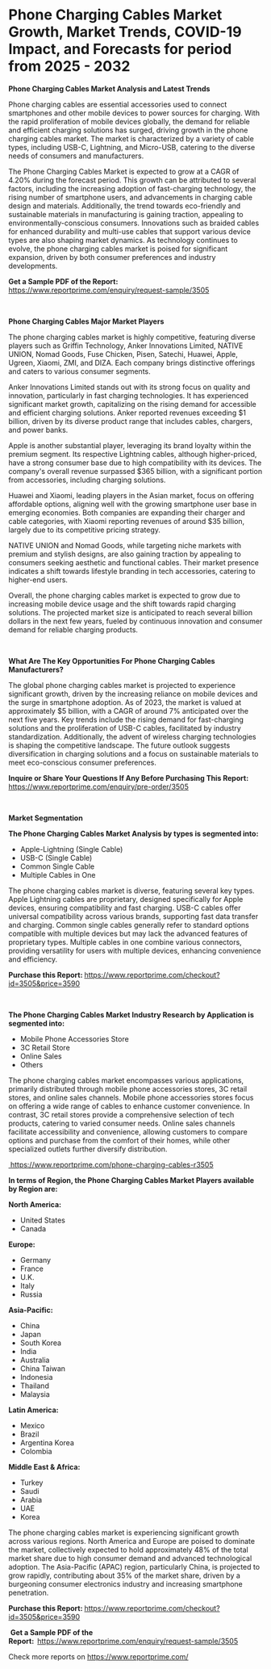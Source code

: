 <p><h1>Phone Charging Cables Market Growth, Market Trends, COVID-19 Impact, and Forecasts for period from 2025 - 2032</h1></p><p><strong>Phone Charging Cables Market Analysis and Latest Trends</strong></p>
<p><p>Phone charging cables are essential accessories used to connect smartphones and other mobile devices to power sources for charging. With the rapid proliferation of mobile devices globally, the demand for reliable and efficient charging solutions has surged, driving growth in the phone charging cables market. The market is characterized by a variety of cable types, including USB-C, Lightning, and Micro-USB, catering to the diverse needs of consumers and manufacturers.</p><p>The Phone Charging Cables Market is expected to grow at a CAGR of 4.20% during the forecast period. This growth can be attributed to several factors, including the increasing adoption of fast-charging technology, the rising number of smartphone users, and advancements in charging cable design and materials. Additionally, the trend towards eco-friendly and sustainable materials in manufacturing is gaining traction, appealing to environmentally-conscious consumers. Innovations such as braided cables for enhanced durability and multi-use cables that support various device types are also shaping market dynamics. As technology continues to evolve, the phone charging cables market is poised for significant expansion, driven by both consumer preferences and industry developments.</p></p>
<p><strong>Get a Sample PDF of the Report:&nbsp;</strong> <a href="https://www.reportprime.com/enquiry/request-sample/3505?utm_campaign=3103&utm_medium=2&utm_source=Github&utm_content=ia&utm_term=18032025&utm_id=phone-charging-cables">https://www.reportprime.com/enquiry/request-sample/3505</a></p>
<p>&nbsp;</p>
<p><strong>Phone Charging Cables Major Market Players</strong></p>
<p><p>The phone charging cables market is highly competitive, featuring diverse players such as Griffin Technology, Anker Innovations Limited, NATIVE UNION, Nomad Goods, Fuse Chicken, Pisen, Satechi, Huawei, Apple, Ugreen, Xiaomi, ZMI, and DIZA. Each company brings distinctive offerings and caters to various consumer segments.</p><p>Anker Innovations Limited stands out with its strong focus on quality and innovation, particularly in fast charging technologies. It has experienced significant market growth, capitalizing on the rising demand for accessible and efficient charging solutions. Anker reported revenues exceeding $1 billion, driven by its diverse product range that includes cables, chargers, and power banks.</p><p>Apple is another substantial player, leveraging its brand loyalty within the premium segment. Its respective Lightning cables, although higher-priced, have a strong consumer base due to high compatibility with its devices. The company's overall revenue surpassed $365 billion, with a significant portion from accessories, including charging solutions.</p><p>Huawei and Xiaomi, leading players in the Asian market, focus on offering affordable options, aligning well with the growing smartphone user base in emerging economies. Both companies are expanding their charger and cable categories, with Xiaomi reporting revenues of around $35 billion, largely due to its competitive pricing strategy.</p><p>NATIVE UNION and Nomad Goods, while targeting niche markets with premium and stylish designs, are also gaining traction by appealing to consumers seeking aesthetic and functional cables. Their market presence indicates a shift towards lifestyle branding in tech accessories, catering to higher-end users.</p><p>Overall, the phone charging cables market is expected to grow due to increasing mobile device usage and the shift towards rapid charging solutions. The projected market size is anticipated to reach several billion dollars in the next few years, fueled by continuous innovation and consumer demand for reliable charging products.</p></p>
<p>&nbsp;</p>
<p><strong>What Are The Key Opportunities For Phone Charging Cables Manufacturers?</strong></p>
<p><p>The global phone charging cables market is projected to experience significant growth, driven by the increasing reliance on mobile devices and the surge in smartphone adoption. As of 2023, the market is valued at approximately $5 billion, with a CAGR of around 7% anticipated over the next five years. Key trends include the rising demand for fast-charging solutions and the proliferation of USB-C cables, facilitated by industry standardization. Additionally, the advent of wireless charging technologies is shaping the competitive landscape. The future outlook suggests diversification in charging solutions and a focus on sustainable materials to meet eco-conscious consumer preferences.</p></p>
<p><strong>Inquire or Share Your Questions If Any Before Purchasing This Report:</strong> <a href="https://www.reportprime.com/enquiry/pre-order/3505?utm_campaign=3103&utm_medium=2&utm_source=Github&utm_content=ia&utm_term=18032025&utm_id=phone-charging-cables">https://www.reportprime.com/enquiry/pre-order/3505</a></p>
<p>&nbsp;</p>
<p><strong>Market Segmentation</strong></p>
<p><strong>The Phone Charging Cables Market Analysis by types is segmented into:</strong></p>
<p><ul><li>Apple-Lightning (Single Cable)</li><li>USB-C (Single Cable)</li><li>Common Single Cable</li><li>Multiple Cables in One</li></ul></p>
<p><p>The phone charging cables market is diverse, featuring several key types. Apple Lightning cables are proprietary, designed specifically for Apple devices, ensuring compatibility and fast charging. USB-C cables offer universal compatibility across various brands, supporting fast data transfer and charging. Common single cables generally refer to standard options compatible with multiple devices but may lack the advanced features of proprietary types. Multiple cables in one combine various connectors, providing versatility for users with multiple devices, enhancing convenience and efficiency.</p></p>
<p><strong>Purchase this Report:&nbsp;</strong><a href="https://www.reportprime.com/checkout?id=3505&price=3590&utm_campaign=3103&utm_medium=2&utm_source=Github&utm_content=ia&utm_term=18032025&utm_id=phone-charging-cables">https://www.reportprime.com/checkout?id=3505&price=3590</a></p>
<p>&nbsp;</p>
<p><strong>The Phone Charging Cables Market Industry Research by Application is segmented into:</strong></p>
<p><ul><li>Mobile Phone Accessories Store</li><li>3C Retail Store</li><li>Online Sales</li><li>Others</li></ul></p>
<p><p>The phone charging cables market encompasses various applications, primarily distributed through mobile phone accessories stores, 3C retail stores, and online sales channels. Mobile phone accessories stores focus on offering a wide range of cables to enhance customer convenience. In contrast, 3C retail stores provide a comprehensive selection of tech products, catering to varied consumer needs. Online sales channels facilitate accessibility and convenience, allowing customers to compare options and purchase from the comfort of their homes, while other specialized outlets further diversify distribution.</p></p>
<p><a href="https://www.reportprime.com/phone-charging-cables-r3505?utm_campaign=3103&utm_medium=2&utm_source=Github&utm_content=ia&utm_term=18032025&utm_id=phone-charging-cables">&nbsp;https://www.reportprime.com/phone-charging-cables-r3505</a></p>
<p><strong>In terms of Region, the Phone Charging Cables Market Players available by Region are:</strong></p>
<p>
    <p> <strong> North America: </strong>
        <ul>
            <li>United States</li>
            <li>Canada</li>
        </ul>
        </p> 
    <p> <strong> Europe: </strong>
        <ul>
            <li>Germany</li>
            <li>France</li>
            <li>U.K.</li>
            <li>Italy</li>
            <li>Russia</li>
        </ul>
        </p> 
    <p> <strong> Asia-Pacific: </strong>
        <ul>
            <li>China</li>
            <li>Japan</li>
            <li>South Korea</li>
            <li>India</li>
            <li>Australia</li>
            <li>China Taiwan</li>
            <li>Indonesia</li>
            <li>Thailand</li>
            <li>Malaysia</li>
        </ul>
        </p> 
    <p> <strong> Latin America: </strong>
        <ul>
            <li>Mexico</li>
            <li>Brazil</li>
            <li>Argentina Korea</li>
            <li>Colombia</li>
        </ul>
        </p> 
    <p> <strong> Middle East & Africa: </strong>
        <ul>
            <li>Turkey</li>
            <li>Saudi</li>
            <li>Arabia</li>
            <li>UAE</li>
            <li>Korea</li>
        </ul>
    </p>
    </p>
<p><p>The phone charging cables market is experiencing significant growth across various regions. North America and Europe are poised to dominate the market, collectively expected to hold approximately 48% of the total market share due to high consumer demand and advanced technological adoption. The Asia-Pacific (APAC) region, particularly China, is projected to grow rapidly, contributing about 35% of the market share, driven by a burgeoning consumer electronics industry and increasing smartphone penetration.</p></p>
<p><strong>Purchase this Report: </strong><a href="https://www.reportprime.com/checkout?id=3505&price=3590&utm_campaign=3103&utm_medium=2&utm_source=Github&utm_content=ia&utm_term=18032025&utm_id=phone-charging-cables">https://www.reportprime.com/checkout?id=3505&price=3590</a></p>
<p>&nbsp;<strong>Get a Sample PDF of the Report:&nbsp;&nbsp;</strong><a href="https://www.reportprime.com/enquiry/request-sample/3505?utm_campaign=3103&utm_medium=2&utm_source=Github&utm_content=ia&utm_term=18032025&utm_id=phone-charging-cables">https://www.reportprime.com/enquiry/request-sample/3505</a></p>
<p><strong></strong></p>
<p>Check more reports on <a href="https://www.reportprime.com/?utm_campaign=3103&utm_medium=2&utm_source=Github&utm_content=ia&utm_term=18032025&utm_id=phone-charging-cables">https://www.reportprime.com/</a></p>